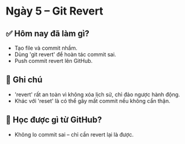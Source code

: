# Ngày 5 – Git Revert

## ✅ Hôm nay đã làm gì?
- Tạo file và commit nhầm.
- Dùng 'git revert' để hoàn tác commit sai.
- Push commit revert lên GitHub.

## 🤔 Ghi chú
- 'revert' rất an toàn vì không xóa lịch sử, chỉ đảo ngược hành động.
- Khác với 'reset' là có thể gây mất commit nếu không cẩn thận.

## 📘 Học được gì từ GitHub?
- Không lo commit sai – chỉ cần revert lại là được.

